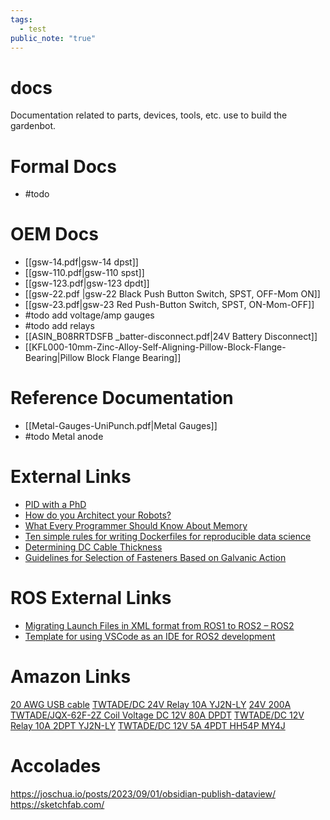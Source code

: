```yaml
---
tags:
  - test
public_note: "true"
---
```

# docs
Documentation related to parts, devices, tools, etc. use to build the gardenbot. 
# Formal Docs
- #todo
# OEM Docs

- [[gsw-14.pdf|gsw-14 dpst]]
- [[gsw-110.pdf|gsw-110 spst]]
- [[gsw-123.pdf|gsw-123 dpdt]]
- [[gsw-22.pdf |gsw-22 Black Push Button Switch, SPST, OFF-Mom ON]]
- [[gsw-23.pdf|gsw-23 Red Push-Button Switch, SPST, ON-Mom-OFF]]
- #todo add voltage/amp gauges
- #todo add relays
- [[ASIN_B08RRTDSFB _batter-disconnect.pdf|24V Battery Disconnect]]
- [[KFL000-10mm-Zinc-Alloy-Self-Aligning-Pillow-Block-Flange-Bearing|Pillow Block Flange Bearing]]
# Reference Documentation
- [[Metal-Gauges-UniPunch.pdf|Metal Gauges]]
- #todo Metal anode
# External Links
- [PID with a PhD](https://www.wescottdesign.com/articles/pid/pidWithoutAPhd.pdf)
- [How do you Architect your Robots?](https://github.com/S2-group/icse-seip-2020-replication-package/blob/master/ICSE_SEIP_2020.pdf)
- [What Every Programmer Should Know About Memory](https://people.freebsd.org/~lstewart/articles/cpumemory.pdf)
- [Ten simple rules for writing Dockerfiles for reproducible data science](https://journals.plos.org/ploscompbiol/article?id=10.1371/journal.pcbi.1008316)
- [Determining DC Cable Thickness](https://www.fabhabs.com/dc-cable-sizing-calculator)
- [Guidelines for Selection of Fasteners Based on Galvanic Action](https://www.pepperquality.com/Upload/Bulletin/pdf/010000%20-%20Fasteners%20-%2001%20Galvantic%20Action%20-%20022812.pdf)
# ROS External Links
- [Migrating Launch Files in XML format from ROS1 to ROS2 – ROS2](https://www.theconstruct.ai/how-to-migrate-launch-files-in-xml-format-from-ros1-to-ros2/)
- [Template for using VSCode as an IDE for ROS2 development](https://github.com/athackst/vscode_ros2_workspace)
# Amazon Links
[20 AWG USB cable](https://www.amazon.com/dp/B0C4Y9S5C2)
[TWTADE/DC 24V Relay 10A YJ2N-LY](https://www.amazon.com/gp/product/B07FXCFX1N/ref=ppx_yo_dt_b_search_asin_title?ie=UTF8&psc=1)
[24V 200A](https://www.amazon.com/gp/product/B01IV7D1Q8/ref=ppx_yo_dt_b_search_asin_title?ie=UTF8&psc=1)
[TWTADE/JQX-62F-2Z Coil Voltage DC 12V 80A DPDT](https://www.amazon.com/gp/product/B07FCJ39QR/ref=ppx_yo_dt_b_search_asin_title?ie=UTF8&psc=1)
[TWTADE/DC 12V Relay 10A 2DPT YJ2N-LY](https://www.amazon.com/gp/product/B07C78SLKD/ref=ppx_yo_dt_b_search_asin_title?ie=UTF8&psc=1)
[TWTADE/DC 12V 5A 4PDT HH54P MY4J](https://www.amazon.com/gp/product/B07CG5BM4S/ref=ppx_yo_dt_b_search_asin_title?ie=UTF8&psc=1)

# Accolades
https://joschua.io/posts/2023/09/01/obsidian-publish-dataview/
https://sketchfab.com/
